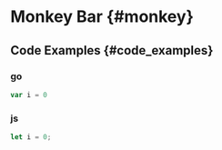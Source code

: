 # Monkey Bar {#monkey}

## Code Examples {#code_examples}

### go

```go
var i = 0
```

### js

```javascript
let i = 0;
```
